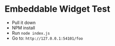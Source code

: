 Embeddable Widget Test
======================

- Pull it down
- NPM install
- Run `node index.js`
- Go to: `http://127.0.0.1:54101/foo`
